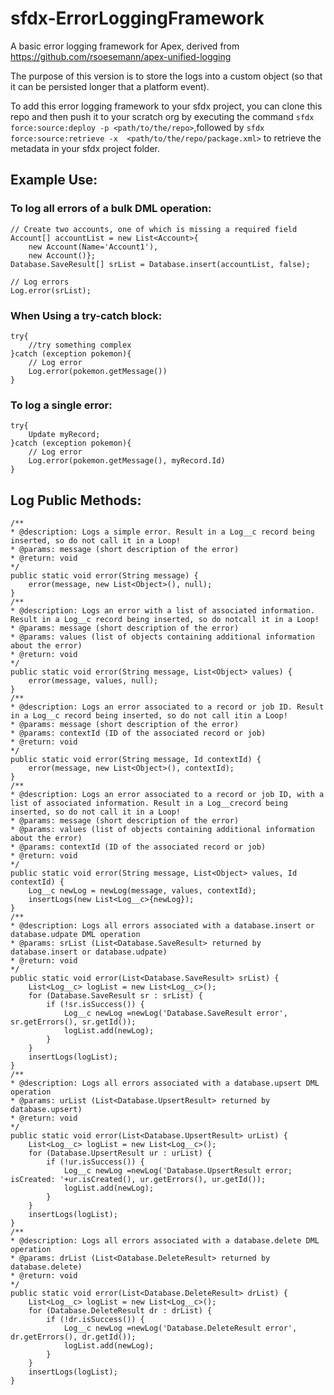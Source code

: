 # sfdx-ErrorLoggingFramework


A basic error logging framework for Apex, derived from https://github.com/rsoesemann/apex-unified-logging


The purpose of this version is to store the logs into a custom object (so that it can be persisted longer that a platform event).


To add this error logging framework to your sfdx project, you can clone this repo and then push it to your scratch org by executing the command `sfdx force:source:deploy -p <path/to/the/repo>`,followed by `sfdx force:source:retrieve -x  <path/to/the/repo/package.xml>`
 to retrieve the metadata in your sfdx project folder.


## Example Use:

### To log all errors of a bulk DML operation:
```apex
// Create two accounts, one of which is missing a required field
Account[] accountList = new List<Account>{
    new Account(Name='Account1'),
    new Account()};
Database.SaveResult[] srList = Database.insert(accountList, false);

// Log errors
Log.error(srList);
```

### When Using a try-catch block:
```apex
try{
    //try something complex
}catch (exception pokemon){
    // Log error
    Log.error(pokemon.getMessage())
}
```

### To log a single error:
```apex
try{
    Update myRecord;
}catch (exception pokemon){
    // Log error
    Log.error(pokemon.getMessage(), myRecord.Id)
}
```



## Log Public Methods:
```apex
/**
* @description: Logs a simple error. Result in a Log__c record being inserted, so do not call it in a Loop!
* @params: message (short description of the error)
* @return: void
*/
public static void error(String message) {
	error(message, new List<Object>(), null);
}
/**
* @description: Logs an error with a list of associated information. Result in a Log__c record being inserted, so do notcall it in a Loop!
* @params: message (short description of the error)
* @params: values (list of objects containing additional information about the error)
* @return: void
*/
public static void error(String message, List<Object> values) {
	error(message, values, null);
}
/**
* @description: Logs an error associated to a record or job ID. Result in a Log__c record being inserted, so do not call itin a Loop!
* @params: message (short description of the error)
* @params: contextId (ID of the associated record or job)
* @return: void
*/
public static void error(String message, Id contextId) {
	error(message, new List<Object>(), contextId);
}
/**
* @description: Logs an error associated to a record or job ID, with a list of associated information. Result in a Log__crecord being inserted, so do not call it in a Loop!
* @params: message (short description of the error)
* @params: values (list of objects containing additional information about the error)
* @params: contextId (ID of the associated record or job)
* @return: void
*/
public static void error(String message, List<Object> values, Id contextId) {
	Log__c newLog = newLog(message, values, contextId);
	insertLogs(new List<Log__c>{newLog});
}
/**
* @description: Logs all errors associated with a database.insert or database.udpate DML operation
* @params: srList (List<Database.SaveResult> returned by database.insert or database.udpate)
* @return: void
*/
public static void error(List<Database.SaveResult> srList) {
	List<Log__c> logList = new List<Log__c>();
	for (Database.SaveResult sr : srList) {
		if (!sr.isSuccess()) {
			Log__c newLog =newLog('Database.SaveResult error', sr.getErrors(), sr.getId());
			logList.add(newLog);
		}
	}
	insertLogs(logList);
}
/**
* @description: Logs all errors associated with a database.upsert DML operation
* @params: urList (List<Database.UpsertResult> returned by database.upsert)
* @return: void
*/
public static void error(List<Database.UpsertResult> urList) {
	List<Log__c> logList = new List<Log__c>();
	for (Database.UpsertResult ur : urList) {
		if (!ur.isSuccess()) {
			Log__c newLog =newLog('Database.UpsertResult error; isCreated: '+ur.isCreated(), ur.getErrors(), ur.getId());
			logList.add(newLog);
		}
	}
	insertLogs(logList);
}
/**
* @description: Logs all errors associated with a database.delete DML operation
* @params: drList (List<Database.DeleteResult> returned by database.delete)
* @return: void
*/
public static void error(List<Database.DeleteResult> drList) {
	List<Log__c> logList = new List<Log__c>();
	for (Database.DeleteResult dr : drList) {
		if (!dr.isSuccess()) {
			Log__c newLog =newLog('Database.DeleteResult error', dr.getErrors(), dr.getId());
			logList.add(newLog);
		}
	}
	insertLogs(logList);
}
```


